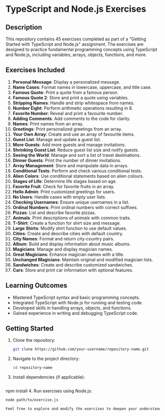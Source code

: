 # TypeScript and Node.js Exercises

## Description

This repository contains 45 exercises completed as part of a "Getting Started with TypeScript and Node.js" assignment. The exercises are designed to practice fundamental programming concepts using TypeScript and Node.js, including variables, arrays, objects, functions, and more.

## Exercises Included

1. **Personal Message**: Display a personalized message.
2. **Name Cases**: Format names in lowercase, uppercase, and title case.
3. **Famous Quote**: Print a quote from a famous person.
4. **Famous Quote 2**: Store and print a quote using variables.
5. **Stripping Names**: Handle and strip whitespace from names.
6. **Number Eight**: Perform arithmetic operations resulting in 8.
7. **Favorite Number**: Reveal and print a favourite number.
8. **Adding Comments**: Add comments to the code for clarity.
9. **Names**: Print names from an array.
10. **Greetings**: Print personalized greetings from an array.
11. **Your Own Array**: Create and use an array of favourite items.
12. **Guest List**: Manage and update a guest list.
13. **More Guests**: Add more guests and manage invitations.
14. **Shrinking Guest List**: Reduce guest list size and notify guests.
15. **Seeing the World**: Manage and sort a list of travel destinations.
16. **Dinner Guests**: Print the number of dinner invitations.
17. **Array Management**: Store and manipulate data in arrays.
18. **Conditional Tests**: Perform and check various conditional tests.
19. **Alien Colors**: Use conditional statements based on alien colours.
20. **Stages of Life**: Determine life stages based on age.
21. **Favorite Fruit**: Check for favorite fruits in an array.
22. **Hello Admin**: Print customized greetings for users.
23. **No Users**: Handle cases with empty user lists.
24. **Checking Usernames**: Ensure unique usernames in a list.
25. **Ordinal Numbers**: Print ordinal numbers with correct suffixes.
26. **Pizzas**: List and describe favorite pizzas.
27. **Animals**: Print descriptions of animals with common traits.
28. **T-Shirt**: Create a function for shirt size and message.
29. **Large Shirts**: Modify shirt function to use default values.
30. **Cities**: Create and describe cities with default country.
31. **City Names**: Format and return city-country pairs.
32. **Album**: Build and display information about music albums.
33. **Magicians**: Manage and display magician names.
34. **Great Magicians**: Enhance magician names with a title.
35. **Unchanged Magicians**: Maintain original and modified magician lists.
36. **Sandwiches**: Create and describe customized sandwiches.
37. **Cars**: Store and print car information with optional features.

## Learning Outcomes

- Mastered TypeScript syntax and basic programming concepts.
- Integrated TypeScript with Node.js for running and testing code.
- Developed skills in handling arrays, objects, and functions.
- Gained experience in writing and debugging TypeScript code.

## Getting Started

1. Clone the repository:
   ```bash
   git clone https://github.com/your-username/repository-name.git
2. Navigate to the project directory:
   ```bash
   cd repository-name
3. Install dependencies (if applicable):
   ```bash
  npm install
4. Run exercises using Node.js:
   ```bash
   node path/to/exercise.js

Feel free to explore and modify the exercises to deepen your understanding of TypeScript and Node.js!
   


   

